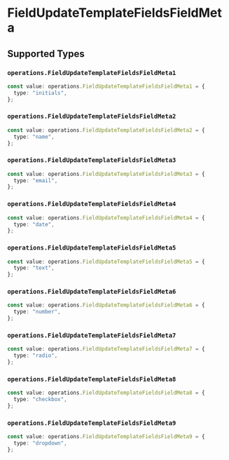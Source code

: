 # FieldUpdateTemplateFieldsFieldMeta


## Supported Types

### `operations.FieldUpdateTemplateFieldsFieldMeta1`

```typescript
const value: operations.FieldUpdateTemplateFieldsFieldMeta1 = {
  type: "initials",
};
```

### `operations.FieldUpdateTemplateFieldsFieldMeta2`

```typescript
const value: operations.FieldUpdateTemplateFieldsFieldMeta2 = {
  type: "name",
};
```

### `operations.FieldUpdateTemplateFieldsFieldMeta3`

```typescript
const value: operations.FieldUpdateTemplateFieldsFieldMeta3 = {
  type: "email",
};
```

### `operations.FieldUpdateTemplateFieldsFieldMeta4`

```typescript
const value: operations.FieldUpdateTemplateFieldsFieldMeta4 = {
  type: "date",
};
```

### `operations.FieldUpdateTemplateFieldsFieldMeta5`

```typescript
const value: operations.FieldUpdateTemplateFieldsFieldMeta5 = {
  type: "text",
};
```

### `operations.FieldUpdateTemplateFieldsFieldMeta6`

```typescript
const value: operations.FieldUpdateTemplateFieldsFieldMeta6 = {
  type: "number",
};
```

### `operations.FieldUpdateTemplateFieldsFieldMeta7`

```typescript
const value: operations.FieldUpdateTemplateFieldsFieldMeta7 = {
  type: "radio",
};
```

### `operations.FieldUpdateTemplateFieldsFieldMeta8`

```typescript
const value: operations.FieldUpdateTemplateFieldsFieldMeta8 = {
  type: "checkbox",
};
```

### `operations.FieldUpdateTemplateFieldsFieldMeta9`

```typescript
const value: operations.FieldUpdateTemplateFieldsFieldMeta9 = {
  type: "dropdown",
};
```

